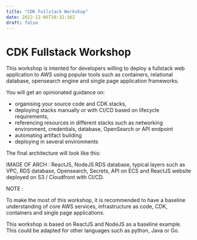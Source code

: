 ```yaml
---
title: "CDK Fullstack Workshop"
date: 2022-12-06T10:32:16Z
draft: false
---
```


# CDK Fullstack Workshop

This workshop is intented for developers willing to deploy a fullstack web application to AWS using popular tools such as containers, relational database, opensearch engine and single page application frameworks.

You will get an opinionated guidance on:

- organising your source code and CDK stacks,
- deploying stacks manually or with CI/CD based on lifecycle requirements,
- referencing resources in different stacks such as networking environment, credentials, database, OpenSearch or API endpoint
- automating artifact building
- deploying in several environments

The final architecture will look like this:

IMAGE OF ARCH : ReactJS, NodeJS RDS database, typical layers such as VPC, RDS database, Opensearch, Secrets, API on ECS and ReactJS website deployed on S3 / Cloudfront with CI/CD.

NOTE :

To make the most of this workshop, it is recommended to have a baseline understanding of core AWS services, infrastructure as code, CDK, containers and single page applications. 

This workshop is based on ReactJS and NodeJS as a baseline example. This could be adapted for other languages such as python, Java or Go. 





